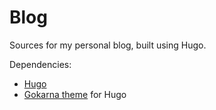 # Blog
Sources for my personal blog, built using Hugo.

Dependencies:
* [Hugo](https://gohugo.io/)
* [Gokarna theme](https://github.com/526avijitgupta/gokarna) for Hugo
